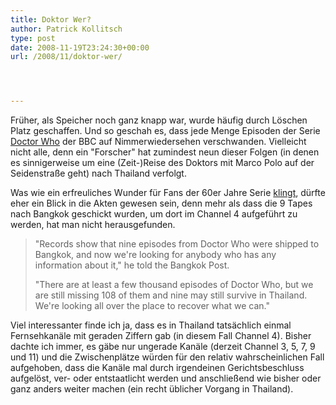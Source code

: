 ```yaml
---
title: Doktor Wer?
author: Patrick Kollitsch
type: post
date: 2008-11-19T23:24:30+00:00
url: /2008/11/doktor-wer/




---
```

Früher, als Speicher noch ganz knapp war, wurde häufig durch Löschen Platz geschaffen. Und so geschah es, dass jede Menge Episoden der Serie [Doctor Who][1] der <span class="caps">BBC</span> auf Nimmerwiedersehen verschwanden. Vielleicht nicht alle, denn ein "Forscher" hat zumindest neun dieser Folgen (in denen es sinnigerweise um eine (Zeit-)Reise des Doktors mit Marco Polo auf der Seidenstraße geht) nach Thailand verfolgt. 

Was wie ein erfreuliches Wunder für Fans der 60er Jahre Serie [klingt][2], dürfte eher ein Blick in die Akten gewesen sein, denn mehr als dass die 9 Tapes nach Bangkok geschickt wurden, um dort im Channel 4 aufgeführt zu werden, hat man nicht herausgefunden. 

> "Records show that nine episodes from Doctor Who were shipped to Bangkok, and now we're looking for anybody who has any information about it," he told the Bangkok Post.
> 
> "There are at least a few thousand episodes of Doctor Who, but we are still missing 108 of them and nine may still survive in Thailand. We're looking all over the place to recover what we can."

Viel interessanter finde ich ja, dass es in Thailand tatsächlich einmal Fernsehkanäle mit geraden Ziffern gab (in diesem Fall Channel 4). Bisher dachte ich immer, es gäbe nur ungerade Kanäle (derzeit Channel 3, 5, 7, 9 und 11) und die Zwischenplätze würden für den relativ wahrscheinlichen Fall aufgehoben, dass die Kanäle mal durch irgendeinen Gerichtsbeschluss aufgelöst, ver- oder entstaatlicht werden und anschließend wie bisher oder ganz anders weiter machen (ein recht üblicher Vorgang in Thailand).

 [1]: http://www.imdb.com/title/tt0056751/
 [2]: http://www.telegraph.co.uk/news/newstopics/celebritynews/3478966/Doctor-Who-tapes-missing-in-Thailand.html
